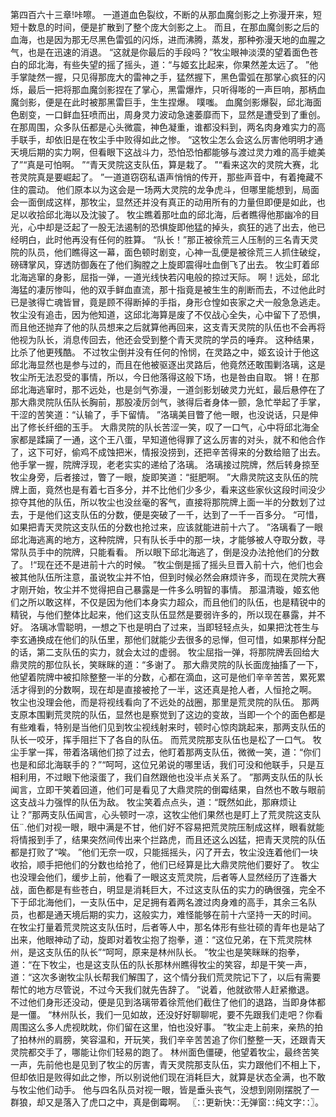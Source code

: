 第四百六十三章!咔嚓。
一道道血色裂纹，不断的从那血魔剑影之上弥漫开来，短短十数息的时间，便是扩散到了整个庞大剑影之上。
而且，在那血魔剑影之后的血海，也是因为那无尽黑色雷弧的闪烁，进而沸腾，蒸发，那种弥漫天地的血腥之气，也是在迅速的消退。
“这就是你最后的手段吗？”牧尘眼神淡漠的望着面色苍白的邱北海，有些失望的摇了摇头，道：“与姬玄比起来，你果然差太远了。
”他手掌陡然一握，只见得那庞大的雷神之手，猛然握下，黑色雷弧在那掌心疯狂的闪烁，最后一把将那血魔剑影捏在了掌心，黑雷爆炸，只听得嘭的一声巨响，那柄血魔剑影，便是在此时被那黑雷巨手，生生捏爆。
噗嗤。
血魔剑影爆裂，邱北海面色剧变，一口鲜血狂喷而出，周身灵力波动急速萎靡而下，显然是遭受到了重创。
在那周围，众多队伍都是心头微震，神色凝重，谁都没料到，两名肉身难实力的高手联手，却依旧是在牧尘手中败得如此之惨。
“这牧尘怎么会这么厉害他明明才通天境后期的实力啊，但看眼下这战斗力，恐怕恐怕都能够与渡过灵力难的高手媲美了”“真是可怕啊。
”“青天灵院这支队伍，算是栽了。
”“看来这次的灵院大赛，北苍灵院真是要崛起了。
”一道道窃窃私语声悄悄的传开，那些声音中，有着掩藏不住的震动。
他们原本以为这会是一场两大灵院的龙争虎斗，但哪里能想到，局面会一面倒成这样，那牧尘，显然还并没有真正的动用所有的力量但即便是如此，也足以收拾邱北海以及沈骏了。
牧尘瞧着那吐血的邱北海，后者瞧得他那幽冷的目光，心中却是泛起了一股无法遏制的恐惧旋即他猛的掉头，疯狂的逃了出去，他已经明白，此时他再没有任何的胜算。
“队长！”那正被徐荒三人压制的三名青天灵院的队员，他们瞧得这一幕，面色顿时剧变，心神一乱便是被徐荒三人抓住破绽，磅礴掌风，穿透防御轰在了他们胸膛之上旋即震得吐血倒飞了出去。
牧尘盯着邱北海逃窜的身影，屈指一弹，一道光线快若闪电般的掠过天际。
啊！远处，邱北海猛的凄厉惨叫，他的双手鲜血直流，那十指竟是被生生的削断而去，不过他此时已是骇得亡魂皆冒，竟是顾不得断掉的手指，身形仓惶如丧家之犬一般急急逃走。
牧尘没有追击，因为他知道，这邱北海算是废了不仅战心全失，心中留下了恐惧，而且他还抛弃了他的队员想来之后就算他再回来，这支青天灵院的队伍也不会再将他视为队长，消息传回去，他还会受到整个青天灵院的学员的唾弃。
这种结果，比杀了他更残酷。
不过牧尘倒并没有任何的怜悯，在灵路之中，姬玄设计于他这邱北海显然也是参与过的，而且在他被驱逐出灵路后，他竟然还敢围剿洛璃，这是牧尘所无法忍受的事情，所以，今日他落得这般下场，也是咎由自取。
锵！在那邱北海逃窜时，那不远处，也是剑气弥漫，一道剑影划破灵力光虹，最后悬停在了那大鼎灵院队伍队长胸前，那股凌厉剑气，骇得后者身体一颤，急忙举起了手掌，干涩的苦笑道：“认输了，手下留情。
”洛璃美目瞥了他一眼，也没说话，只是伸出了修长纤细的玉手。
大鼎灵院的队长苦涩一笑，叹了一口气，心中将邱北海全家都是蹂躏了一通，这个王八蛋，早知道他得罪了这么厉害的对头，就不和他合作了，这下可好，偷鸡不成蚀把米，情报没捞到，还把辛苦得来的分数给赔了出去。
他手掌一握，院牌浮现，老老实实的递给了洛璃。
洛璃接过院牌，然后转身掠至牧尘身旁，后者接过，瞥了一眼，旋即笑道：“挺肥啊。
”大鼎灵院这支队伍的院牌上面，竟然也是有着七百多分，并不比他们少多少，看来这些家伙这段时间没少掠夺其他的队伍，所以牧尘也没丝毫的客气，直接将那院牌上面一半的分数划了过去，于是他们这支队伍的分数，便是突破了一千，达到了一千一百多分。
“可惜，如果把青天灵院这支队伍的分数也抢过来，应该就能进前十六了。
”洛璃看了一眼邱北海逃离的地方，这种院牌，只有队长手中的那一块，才能够被人夺取分数，寻常队员手中的院牌，只能看看。
所以眼下邱北海逃了，倒是没办法抢他们的分数了。
!“现在还不是进前十六的时候。
”牧尘倒是摇了摇头旦晋入前十六，他们也会被其他队伍所注意，虽说牧尘并不怕，但到时候必然会麻烦许多，而现在灵院大赛才刚开始，牧尘并不觉得把自己暴露是一件多么明智的事情。
那温清璇，姬玄他们之所以敢这样，不仅是因为他们本身实力超众，而且他们的队伍，也是精锐中的精锐，与他们整体比起来，他们这支队伍显然是要弱许多的，所以现在暴露，并不好。
洛璃冰雪聪明，一想之下也是明白了过来，当即轻轻点头，如果把沈苍生与李玄通换成在他们的队伍里，那他们就能少去很多的忌惮，但可惜，如果那样分配的话，第二支队伍的实力，就会太过的虚弱。
牧尘屈指一弹，将那院牌丢回给大鼎灵院的那位队长，笑眯眯的道：“多谢了。
那大鼎灵院的队长面庞抽搐了一下，他望着院牌中被扣除整整一半的分数，心都在滴血，这可是他们辛辛苦苦，累死累活才得到的分数啊，现在却是直接被抢了一半，这还真是抢人者，人恒抢之啊。
牧尘也没理会他，而是将视线看向了不远处的战圈，那里是荒灵院的队伍。
那两支原本围剿荒灵院的队伍，显然也是察觉到了这边的变故，当即一个个的面色都是有些难看，特别是当他们见到牧尘视线射来时，顿时心惊肉跳起来，那两支队伍的队长一咬牙，挥手阻拦下了各自的队伍。
而荒灵院那支队伍也是松了一口气。
牧尘手掌一挥，带着洛璃他们掠了过去，他盯着那两支队伍，微微一笑，道：“你们也是和邱北海联手的？”“呵呵，这位兄弟说的哪里话，我们可没和他联手，只是互相利用，不过眼下他滚蛋了，我们自然跟他也没半点关系了。
”那两支队伍的队长闻言，立即干笑着回道，他们可是看见了大鼎灵院的倒霉结果，自然也不敢与眼前这支战斗力强悍的队伍为敌。
牧尘笑着点点头，道：“既然如此，那麻烦让让？”那两支队伍闻言，心头顿时一凉，这牧尘他们果然也是盯上了荒灵院这支队伍¨.他们对视一眼，眼中满是不甘，他们好不容易把荒灵院压制成这样，眼看就能将情报到手了，结果突然间传出来个拦路虎，而且还这么凶猛，把青天灵院的队伍都是打败了“唉。
”他们无奈一叹，只能摇摇头，闪了开去，牧尘没连着他们一块收拾，顺手把他们的分数也给抢了，他们已经算是比大鼎灵院他们要好了。
牧尘也没理会他们，缓步上前，他看了一眼这支荒灵院，后者等人显然经历了连番大战，面色都是有些苍白，明显是消耗巨大，不过这支队伍的实力的确很强，完全不下于邱北海他们，一支队伍中，足足拥有着两名渡过肉身难的高手，其余三名队员，也都是通天境后期的实力，这般实力，难怪能够在前十六坚持一天的时间。
在牧尘打量着荒灵院这支队伍时，后者等人中，那名体形有些壮硕的青年也是站了出来，他眼神动了动，旋即对着牧尘抱了抱拳，道：“这位兄弟，在下荒灵院林州，是这支队伍的队长”“呵呵，原来是林州队长。
”牧尘也是笑眯眯的抱拳，道：“在下牧尘，也是这支队伍的队长那林州瞧得牧尘的笑容，却是干笑一声，道：“这次多谢牧尘队长帮我们解围了，这个情分我们荒灵院记下了，以后有需要帮忙的地方尽管说，不过今天我们就先告辞了。
”说着，他就欲带人赶紧撤退。
不过他们身形还没动，便是见到洛璃带着徐荒他们截住了他们的退路，当即身体都是一僵。
“林州队长，我们一见如故，还没好好聊聊呢，要不先跟我们走吧？你看周围这么多人虎视眈眈，你们留在这里，怕也没好事。
”牧尘走上前来，亲热的拍了拍林州的肩膀，笑容温和，开玩笑，我们辛辛苦苦追了你们整整一天，还跟青天灵院都交手了，哪能让你们轻易的跑了。
林州面色僵硬，他望着牧尘，最终苦笑一声，先前他也是见到了牧尘的厉害，青天灵院那支队伍，实力跟他们不相上下，但却依旧是败得如此之惨，所以别说他们现在消耗巨大，就算是状态全满，也不敢与牧尘他们动手。
他与四名队员对视一眼，皆是垂头丧气，没想到刚刚摆脱了一群狼，却又是落入了虎口之中，真是倒霉啊。
〖∷更新快∷无弹窗∷纯文字∷〗。
